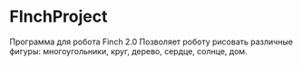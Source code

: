 # FInchProject
Программа для робота Finch 2.0
Позволяет роботу рисовать различные фигуры: многоугольники, круг, дерево, сердце, солнце, дом.

